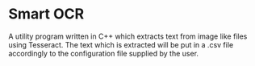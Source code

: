 # Smart OCR
A utility program written in C++ which extracts text from image like files using Tesseract. The text which is extracted will be put in a .csv file accordingly to the configuration file supplied by the user.
